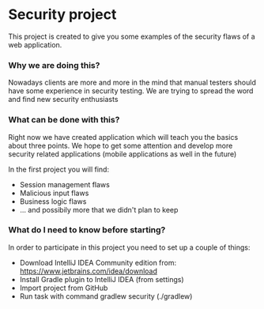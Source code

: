# Security project

This project is created to give you some examples of the security flaws of a web application.

### Why we are doing this?
Nowadays clients are more and more in the mind that manual testers should have some experience in security testing. We are trying to spread the word and find new security enthusiasts

### What can be done with this?
Right now we have created application which will teach you the basics about three points.
We hope to get some attention and develop more security related applications (mobile applications as well in the future)

In the first project you will find:
- Session management flaws
- Malicious input flaws
- Business logic flaws
- ... and possibily more that we didn't plan to keep

### What do I need to know before starting?
In order to participate in this project you need to set up a couple of things:
- Download IntelliJ IDEA Community edition from: https://www.jetbrains.com/idea/download
- Install Gradle plugin to IntelliJ IDEA (from settings)
- Import project from GitHub
- Run task with command gradlew security (./gradlew)